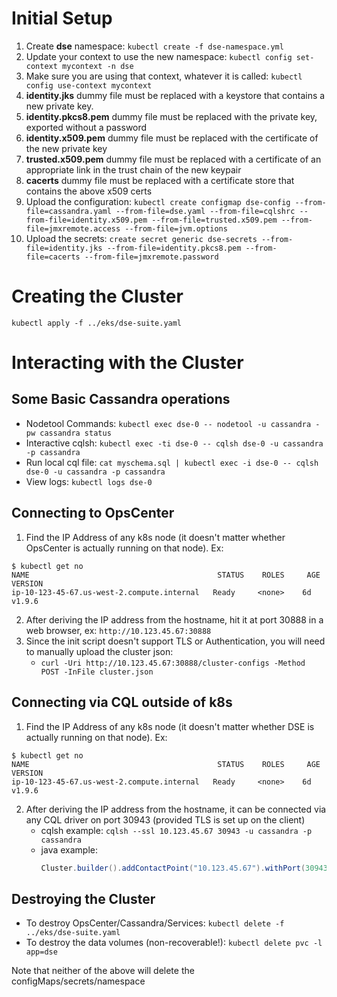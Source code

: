 # Initial Setup
1. Create **dse** namespace: ```kubectl create -f dse-namespace.yml```
2. Update your context to use the new namespace: ```kubectl config set-context mycontext -n dse```
3. Make sure you are using that context, whatever it is called: ```kubectl config use-context mycontext```
4. **identity.jks** dummy file must be replaced with a keystore that contains a new private key.
5. **identity.pkcs8.pem** dummy file must be replaced with the private key, exported without a password
6. **identity.x509.pem** dummy file must be replaced with the certificate of the new private key
7. **trusted.x509.pem** dummy file must be replaced with a certificate of an appropriate link in the trust chain of the new keypair
8. **cacerts** dummy file must be replaced with a certificate store that contains the above x509 certs
9. Upload the configuration: ```kubectl create configmap dse-config --from-file=cassandra.yaml --from-file=dse.yaml --from-file=cqlshrc --from-file=identity.x509.pem --from-file=trusted.x509.pem --from-file=jmxremote.access --from-file=jvm.options```
10. Upload the secrets: ```create secret generic dse-secrets --from-file=identity.jks --from-file=identity.pkcs8.pem --from-file=cacerts --from-file=jmxremote.password```

# Creating the Cluster
```kubectl apply -f ../eks/dse-suite.yaml```

# Interacting with the Cluster

## Some Basic Cassandra operations
* Nodetool Commands: ```kubectl exec dse-0 -- nodetool -u cassandra -pw cassandra status```
* Interactive cqlsh: ```kubectl exec -ti dse-0 -- cqlsh dse-0 -u cassandra -p cassandra```
* Run local cql file: ```cat myschema.sql | kubectl exec -i dse-0 -- cqlsh dse-0 -u cassandra -p cassandra```
* View logs: ```kubectl logs dse-0```

## Connecting to OpsCenter
1. Find the IP Address of any k8s node (it doesn't matter whether OpsCenter is actually running on that node). Ex:
```
$ kubectl get no
NAME                                          STATUS    ROLES     AGE       VERSION
ip-10-123-45-67.us-west-2.compute.internal   Ready     <none>    6d        v1.9.6
```
2. After deriving the IP address from the hostname, hit it at port 30888 in a web browser, ex: ```http://10.123.45.67:30888```
3. Since the init script doesn't support TLS or Authentication, you will need to manually upload the cluster json:
    * ```curl -Uri http://10.123.45.67:30888/cluster-configs -Method POST -InFile cluster.json```

## Connecting via CQL outside of k8s
1. Find the IP Address of any k8s node (it doesn't matter whether DSE is actually running on that node). Ex:
```
$ kubectl get no
NAME                                          STATUS    ROLES     AGE       VERSION
ip-10-123-45-67.us-west-2.compute.internal   Ready     <none>    6d        v1.9.6
```
2. After deriving the IP address from the hostname, it can be connected via any CQL driver on port 30943 (provided TLS is set up on the client)
    * cqlsh example: ```cqlsh --ssl 10.123.45.67 30943 -u cassandra -p cassandra```
    * java example:
        ```java
        Cluster.builder().addContactPoint("10.123.45.67").withPort(30943).withCredentials(...).withSSL(...)/*etc*/.build().connect();
        ```
## Destroying the Cluster
* To destroy OpsCenter/Cassandra/Services: ```kubectl delete -f ../eks/dse-suite.yaml```
* To destroy the data volumes (non-recoverable!): ```kubectl delete pvc -l app=dse```

Note that neither of the above will delete the configMaps/secrets/namespace
